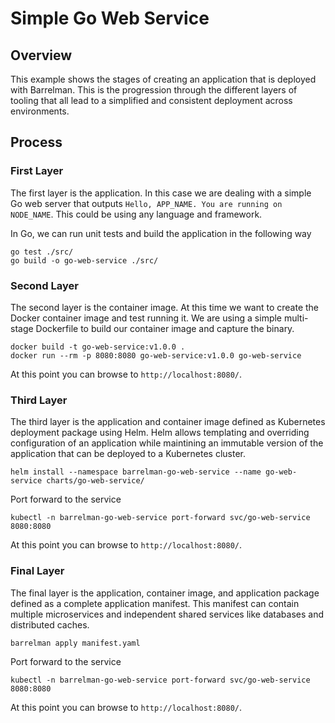 # Simple Go Web Service

## Overview

This example shows the stages of creating an application that is deployed with Barrelman. This is the 
progression through the different layers of tooling that all lead to a simplified and consistent 
deployment across environments.

## Process

### First Layer

The first layer is the application. In this case we are dealing with a simple Go web server that
outputs `Hello, APP_NAME. You are running on NODE_NAME`. This could be using any language and 
framework.

In Go, we can run unit tests and build the application in the following way

```
go test ./src/
go build -o go-web-service ./src/
```

### Second Layer

The second layer is the container image. At this time we want to create the Docker container image
and test running it. We are using a simple multi-stage Dockerfile to build our container image and
capture the binary.

```
docker build -t go-web-service:v1.0.0 .
docker run --rm -p 8080:8080 go-web-service:v1.0.0 go-web-service
```

At this point you can browse to `http://localhost:8080/`.

### Third Layer

The third layer is the application and container image defined as Kubernetes deployment package
using Helm. Helm allows templating and overriding configuration of an application while maintining
an immutable version of the application that can be deployed to a Kubernetes cluster.

```
helm install --namespace barrelman-go-web-service --name go-web-service charts/go-web-service/
```

Port forward to the service

```
kubectl -n barrelman-go-web-service port-forward svc/go-web-service 8080:8080
```

At this point you can browse to `http://localhost:8080/`.

### Final Layer

The final layer is the application, container image, and application package defined as a complete
application manifest. This manifest can contain multiple microservices and independent shared
services like databases and distributed caches.

```
barrelman apply manifest.yaml
```

Port forward to the service

```
kubectl -n barrelman-go-web-service port-forward svc/go-web-service 8080:8080
```

At this point you can browse to `http://localhost:8080/`.
